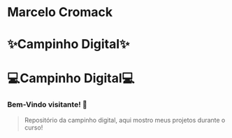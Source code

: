 # Marcelo Cromack

# ✨Campinho Digital✨
# :computer:Campinho Digital:computer:

###  Bem-Vindo visitante! 🖖
>Repositório da campinho digital, aqui mostro meus projetos durante o curso!
